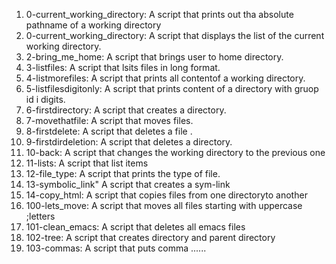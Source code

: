 1. 0-current_working_directory: A script that prints out tha absolute pathname of a working directory
2. 0-current_working_directory: A script that displays the list of the current working directory.
3. 2-bring_me_home: A script that brings user to home directory.
4. 3-listfiles: A script that lsits files in long format.
5. 4-listmorefiles: A script that prints all contentof a working directory.
6. 5-listfilesdigitonly: A script that prints content of a directory with gruop id i digits.
7. 6-firstdirectory: A script that creates a directory.
8. 7-movethatfile: A script that moves files.
9. 8-firstdelete: A script that deletes a file .
10. 9-firstdirdeletion: A script that deletes a directory.
11. 10-back: A script that changes the working directory to the previous one 
12. 11-lists: A script that list items
13. 12-file_type: A script that prints the type of file.
14. 13-symbolic_link" A script that creates a sym-link
15. 14-copy_html: A script that copies files from one directoryto another
16. 100-lets_move: A script that moves all files starting with uppercase ;letters
17. 101-clean_emacs: A script that deletes all emacs files
18. 102-tree: A script that creates directory and parent directory
19. 103-commas: A script that puts comma ......  
